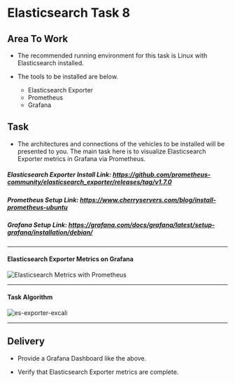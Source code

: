 # Elasticsearch Task 8


## Area To Work

- The recommended running environment for this task is Linux with Elasticsearch installed.

- The tools to be installed are below.

  - Elasticsearch Exporter
  - Prometheus
  - Grafana





## Task

- The architectures and connections of the vehicles to be installed will be presented to you. The main task here is to visualize Elasticsearch Exporter metrics in Grafana via Prometheus.

##### Elasticsearch Exporter Install Link: https://github.com/prometheus-community/elasticsearch_exporter/releases/tag/v1.7.0

##### Prometheus Setup Link: https://www.cherryservers.com/blog/install-prometheus-ubuntu

##### Grafana Setup Link: https://grafana.com/docs/grafana/latest/setup-grafana/installation/debian/

--------------------------------------------------------------------------------------------------------------------------------------------------


#### Elasticsearch Exporter Metrics on Grafana

![Elasticsearch Metrics with Prometheus](https://github.com/musabdogan/Elasticsearch-Tasks/assets/109666785/11d7fdc5-f9be-47f7-a336-c51df13d9937)

---------------------------------------------------------------------------------------------------------------------------------------------------

#### Task Algorithm

![es-exporter-excali](https://github.com/musabdogan/Elasticsearch-Tasks/assets/109666785/13dca0c4-4dcf-4b02-b3ec-6288abbb4e8e)

----------------------------------------------------------------------------------------------------------------------------------------------------

## Delivery

- Provide a Grafana Dashboard like the above.

- Verify that Elasticsearch Exporter metrics are complete.











  

